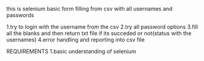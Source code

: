 this is selenium basic form filling from csv with all usernames and passwords

1.try to login with the username from the csv
2.try all password options
3.fill all the blanks and then return txt file if its succeded or not(status with the usernames)
4.error handling and reporting into csv file

REQUIREMENTS
1.basic understanding of selenium

